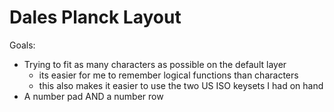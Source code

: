 # Dales Planck Layout
Goals:
* Trying to fit as many characters as possible on the default layer
  * its easier for me to remember logical functions than characters
  * this also makes it easier to use the two US ISO keysets I had on hand
* A number pad AND a number row
